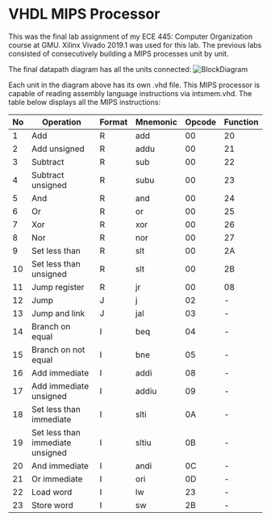 # VHDL MIPS Processor
This was the final lab assignment of my ECE 445: Computer Organization course at GMU. Xilinx Vivado 2019.1 was used for this lab. The previous labs consisted of consecutively building a MIPS processes unit by unit. 

The final datapath diagram has all the units connected:
![BlockDiagram](https://user-images.githubusercontent.com/99919744/216752387-e6c5a02a-75b3-41a1-8d73-07c20c706fc8.PNG)


Each unit in the diagram above has its own .vhd file. This MIPS processor is capable of reading assembly language instructions via intsmem.vhd.
The table below displays all the MIPS instructions: 

| No   | Operation                        | Format | Mnemonic | Opcode | Function |
|----- | -------------------------------- | ------ | -------- | ------ | -------- |
|  1   | Add                              | R      | add      | 00     | 20       |
|  2   | Add unsigned                     | R      | addu     | 00     | 21       |
|  3   | Subtract                         | R      | sub      | 00     | 22       |
|  4   | Subtract unsigned                | R      | subu     | 00     | 23       |
|  5   | And                              | R      | and      | 00     | 24       |
|  6   | Or                               | R      | or       | 00     | 25       |
|  7   | Xor                              | R      | xor      | 00     | 26       |
|  8   | Nor                              | R      | nor      | 00     | 27       |
|  9   | Set less than                    | R      | slt      | 00     | 2A       |
|  10  | Set less than unsigned           | R      | slt      | 00     | 2B       |
|  11  | Jump register                    | R      | jr       | 00     | 08       |
|  12  | Jump                             | J      | j        | 02     | -        |
|  13  | Jump and link                    | J      | jal      | 03     | -        |
|  14  | Branch on equal                  | I      | beq      | 04     | -        |
|  15  | Branch on not equal              | I      | bne      | 05     | -        |
|  16  | Add immediate                    | I      | addi     | 08     | -        |
|  17  | Add immediate unsigned           | I      | addiu    | 09     | -        |
|  18  | Set less than immediate          | I      | slti     | 0A     | -        |
|  19  | Set less than immediate unsigned | I      | sltiu    | 0B     | -        |
|  20  | And immediate                    | I      | andi     | 0C     | -        |
|  21  | Or immediate                     | I      | ori      | 0D     | -        |
|  22  | Load word                        | I      | lw       | 23     | -        |
|  23  | Store word                       | I      | sw       | 2B     | -        |
